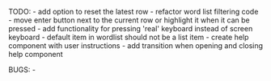 TODO: 
    - add option to reset the latest row 
    - refactor word list filtering code
    - move enter button next to the current row or highlight it when it can be pressed 
    - add functionality for pressing 'real' keyboard instead of screen keyboard
    - default item in wordlist should not be a list item 
    - create help component with user instructions 
    - add transition when opening and closing help component

BUGS: 
    - 